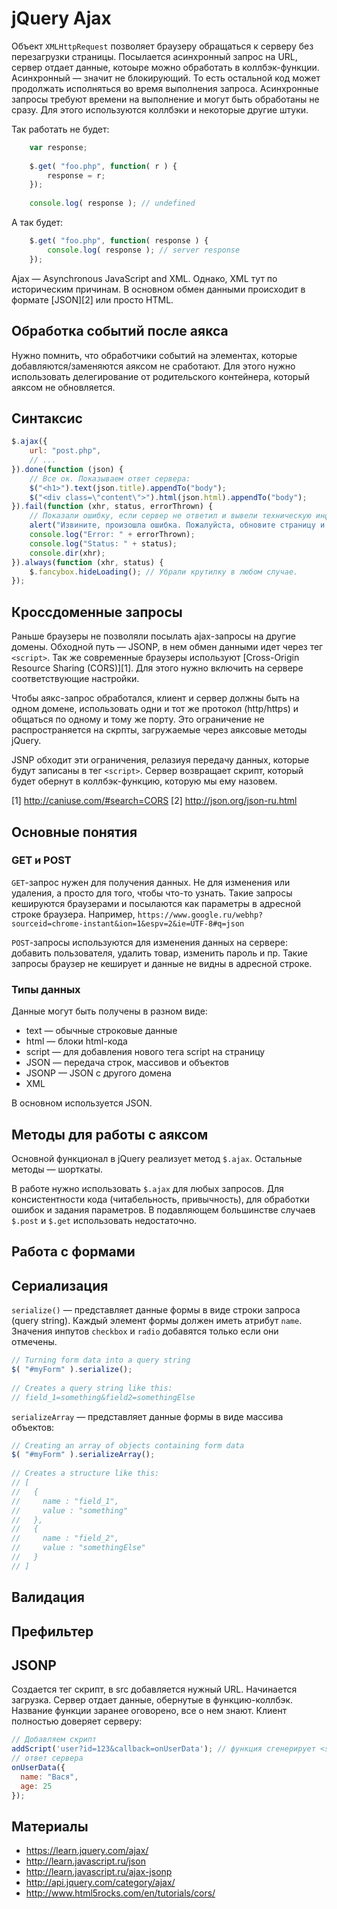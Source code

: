 # jQuery Ajax
Объект `XMLHttpRequest` позволяет браузеру обращаться к серверу без перезагрузки страницы. Посылается асинхронный запрос
на URL, сервер отдает данные, котоыре можно обработать в коллбэк-функции. Асинхронный — значит не блокирующий. То 
есть остальной код может продолжать исполняться во время выполнения запроса. Асинхронные запросы требуют времени на 
выполнение и могут быть обработаны не сразу. Для этого используются коллбэки и некоторые другие штуки.

Так работать не будет:

```js
    var response;
     
    $.get( "foo.php", function( r ) {
        response = r;
    });
     
    console.log( response ); // undefined
```

А так будет:

```js
    $.get( "foo.php", function( response ) {
        console.log( response ); // server response
    });
```

Ajax — Asynchronous JavaScript and XML. Однако, XML тут по историческим причинам. В основном обмен данными происходит
в формате [JSON][2] или просто HTML.

## Обработка событий после аякса
Нужно помнить, что обработчики событий на элементах, которые добавляются/заменяются аяксом не сработают. Для этого нужно использовать делегирование от родительского контейнера, который аяксом не обновляется.

## Синтаксис
```js
$.ajax({
    url: "post.php",
    // ...
}).done(function (json) {
    // Все ок. Показываем ответ сервера:
    $("<h1>").text(json.title).appendTo("body");
    $("<div class=\"content\">").html(json.html).appendTo("body");
}).fail(function (xhr, status, errorThrown) {
    // Показали ошибку, если сервер не ответил и вывели техническую информация в консоль:
    alert("Извините, произошла ошибка. Пожалуйста, обновите страницу и попробуйте еще раз.");
    console.log("Error: " + errorThrown);
    console.log("Status: " + status);
    console.dir(xhr);
}).always(function (xhr, status) {
    $.fancybox.hideLoading(); // Убрали крутилку в любом случае.
});
```

## Кроссдоменные запросы
Раньше браузеры не позволяли посылать ajax-запросы на другие домены. Обходной путь — JSONP, в нем обмен данными идет через тег `<script>`. Так же современные браузеры используют [Cross-Origin Resource Sharing (CORS)][1]. Для этого нужно включить на сервере соответствующие настройки.

Чтобы аякс-запрос обработался, клиент и сервер должны быть на одном домене, использовать одни и тот же протокол 
(http/https) и общаться по одному и тому же порту. Это ограничение не распространяется на скрпты, загружаемые через 
аяксовые методы jQuery.

JSNP обходит эти ограничения, релазиуя передачу данных, которые будут записаны в тег `<script>`. Сервер возвращает 
скрипт, который будет обернут в коллбэк-функцию, которую мы ему назовем.

[1] http://caniuse.com/#search=CORS
[2] http://json.org/json-ru.html

## Основные понятия
### GET и POST
`GET`-запрос нужен для получения данных. Не для изменения или удаления, а просто для того, чтобы что-то узнать. Такие
запросы кешируются браузерами и посылаются как параметры в адресной строке браузера.
Например, `https://www.google.ru/webhp?sourceid=chrome-instant&ion=1&espv=2&ie=UTF-8#q=json`

`POST`-запросы используются для изменения данных на сервере: добавить пользователя, удалить товар, изменить пароль и пр. Такие запросы браузер не кеширует и данные не видны в адресной строке.

### Типы данных
Данные могут быть получены в разном виде:

* text — обычные строковые данные
* html — блоки html-кода
* script — для добавления нового тега script на страницу
* JSON — передача строк, массивов и объектов
* JSONP — JSON с другого домена
* XML

В основном используется JSON.

## Методы для работы с аяксом
Основной функционал в jQuery реализует метод `$.ajax`. Остальные методы — шорткаты.

В работе нужно использовать `$.ajax` для любых запросов. Для консистентности кода (читабельность, привычность), для обработки ошибок и задания параметров. В подавляющем большинстве случаев `$.post` и `$.get` использовать недостаточно.

## Работа с формами
## Сериализация
`serialize()` — представляет данные формы в виде строки запроса (query string). Каждый элемент формы должен иметь 
атрибут `name`. Значения инпутов `checkbox` и `radio` добавятся только если они отмечены.

```js
// Turning form data into a query string
$( "#myForm" ).serialize();
 
// Creates a query string like this:
// field_1=something&field2=somethingElse
```

`serializeArray` — представляет данные формы в виде массива объектов:

```js
// Creating an array of objects containing form data
$( "#myForm" ).serializeArray();
 
// Creates a structure like this:
// [
//   {
//     name : "field_1",
//     value : "something"
//   },
//   {
//     name : "field_2",
//     value : "somethingElse"
//   }
// ]
```

## Валидация

## Префильтер

## JSONP
Создается тег скрипт, в src добавляется нужный URL. Начинается загрузка. Сервер отдает данные, обернутые в 
функцию-коллбэк. Название функции заранее оговорено, все о нем знают. Клиент полностью доверяет серверу:

```js
// Добавляем скрипт
addScript('user?id=123&callback=onUserData'); // функция сгенерирует <script src="user?id=..."> и добавить в head
// ответ сервера
onUserData({
  name: "Вася",
  age: 25
});
```

## Материалы
* https://learn.jquery.com/ajax/
* http://learn.javascript.ru/json
* http://learn.javascript.ru/ajax-jsonp
* http://api.jquery.com/category/ajax/
* http://www.html5rocks.com/en/tutorials/cors/
